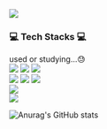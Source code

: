 <img src="https://capsule-render.vercel.app/api?type=rounded&color=6E6E6E&height=200&section=header&text=Gubam's%20Profile&fontSize=80&fontColor=FAFAFA"/>

  ### 💻 Tech Stacks 💻
used or studying...😓
<br>
<a href="" target="_blank"><img src="https://img.shields.io/badge/C-A8B9CC?style=for-the-badge&logo=C&logoColor=FFFFFF"/></a>
<a href="" target="_blank"><img src="https://img.shields.io/badge/C++-00599C?style=for-the-badge&logo=cplusplus&logoColor=FFFFFF"/></a>
<a href="" target="_blank"><img src="https://img.shields.io/badge/Python-3776AB?style=for-the-badge&logo=python&logoColor=FFFFFF"/></a>
<br>
<a href="" target="_blank"><img src="https://img.shields.io/badge/Flutter-02569B?style=for-the-badge&logo=python&logoColor=FFFFFF"/></a>
<a href="" target="_blank"><img src="https://img.shields.io/badge/Firebase-FFCA28?style=for-the-badge&logo=Firebase&logoColor=FFFFFF"/></a>
<a href="" target="_blank"><img src="https://img.shields.io/badge/Andorid-3DDC84?style=for-the-badge&logo=python&logoColor=FFFFFF"/></a>
<br>
<a href="" target="_blank"><img src="https://img.shields.io/badge/OpenCV-5C3EE8?style=for-the-badge&logo=OpenCV&logoColor=FFFFFF"/></a>
<br>
<a href="" target="_blank"><img src="https://img.shields.io/badge/ROS2-22314E?style=for-the-badge&logo=ROS&logoColor=FFFFFF"/></a>
<br>

![Anurag's GitHub stats](https://github-readme-stats.vercel.app/api?username=gubam&theme=dark&show_icons=true)
